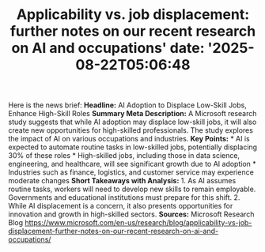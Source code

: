 ﻿---
title: "Applicability vs. job displacement: further notes on our recent research on AI and occupations'
date: '2025-08-22T05:06:48"
category: "Markets"
summary: ""
slug: "applicability vs job displacement further notes on our recen"
source_urls:
  - "https://www.microsoft.com/en-us/research/blog/applicability-vs-job-displacement-further-notes-on-our-recent-research-on-ai-and-occupations/"
seo:
  title: "Applicability vs. job displacement: further notes on our recent research on AI and occupations | Hash n Hedge'
  description: '"
  keywords: ["news", "markets", "brief"]
---
Here is the news brief:  **Headline:** AI Adoption to Displace Low-Skill Jobs, Enhance High-Skill Roles  **Summary Meta Description:** A Microsoft research study suggests that while AI adoption may displace low-skill jobs, it will also create new opportunities for high-skilled professionals. The study explores the impact of AI on various occupations and industries.  **Key Points:**  * AI is expected to automate routine tasks in low-skilled jobs, potentially displacing 30% of these roles * High-skilled jobs, including those in data science, engineering, and healthcare, will see significant growth due to AI adoption * Industries such as finance, logistics, and customer service may experience moderate changes  **Short Takeaways with Analysis:**  1. As AI assumes routine tasks, workers will need to develop new skills to remain employable. Governments and educational institutions must prepare for this shift. 2. While AI displacement is a concern, it also presents opportunities for innovation and growth in high-skilled sectors.  **Sources:**  Microsoft Research Blog https://www.microsoft.com/en-us/research/blog/applicability-vs-job-displacement-further-notes-on-our-recent-research-on-ai-and-occupations/ 
